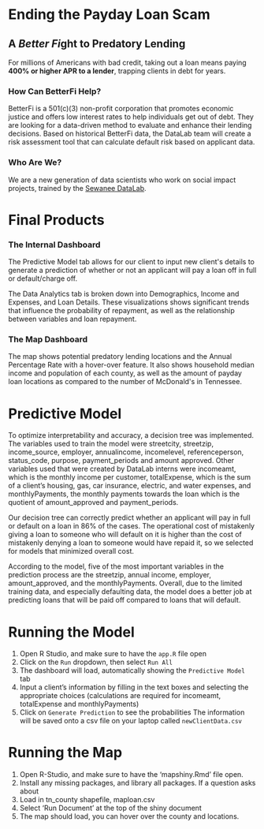 # Ending the Payday Loan Scam
## A *Better Fi*ght to Predatory Lending

For millions of Americans with bad credit, taking out a loan means paying **400% or higher APR to a lender**, trapping clients in debt for years.

### How Can BetterFi Help?
BetterFi is a 501(c)(3) non-profit corporation that promotes economic justice and offers low interest rates to help individuals get out of debt. They are looking for a data-driven method to evaluate and enhance their lending decisions. Based on historical BetterFi data, the DataLab team will create a risk assessment tool that can calculate default risk based on applicant data.

### Who Are We?
We are a new generation of data scientists who work on social impact projects, trained by the [Sewanee DataLab](https://new.sewanee.edu/sewanee-datalab/).

# Final Products

### The Internal Dashboard
The Predictive Model tab allows for our client to input new client's details to generate a prediction of whether or not an applicant will pay a loan off in full or default/charge off.

The Data Analytics tab is broken down into Demographics, Income and Expenses, and Loan Details. These visualizations shows significant trends that influence the probability of repayment, as well as the relationship between variables and loan repayment.

### The Map Dashboard
The map shows potential predatory lending locations and the Annual Percentage Rate with a hover-over feature. It also shows household median income and population of each county, as well as the amount of payday loan locations as compared to the number of McDonald's in Tennessee. 

# Predictive Model
To optimize interpretability and accuracy, a decision tree was implemented. The variables used to train the model were streetcity, streetzip, income_source, employer, annualincome, incomelevel, referenceperson, status_code, purpose, payment_periods and amount approved. Other variables used that were created by DataLab interns were incomeamt, which is the monthly income per customer, totalExpense, which is the sum of a client’s housing, gas, car insurance, electric, and water expenses, and monthlyPayments, the monthly payments towards the loan which is the quotient of amount_approved and payment_periods.

Our decision tree can correctly predict whether an applicant will pay in full or default on a loan in 86% of the cases. The operational cost of mistakenly giving a loan to someone who will default on it is higher than the cost of mistakenly denying a loan to someone would have repaid it, so we selected for models that minimized overall cost.

According to the model, five of the most important variables in the prediction process are the streetzip, annual income, employer, amount_approved, and the monthlyPayments. Overall, due to the limited training data, and especially defaulting data, the model does a better job at predicting loans that will be paid off compared to loans that will default.

# Running the Model
1. Open R Studio, and make sure to have the `app.R` file open 
2. Click on the `Run` dropdown, then select `Run All`
3. The dashboard will load, automatically showing the `Predictive Model` tab 
4. Input a client’s information by filling in the text boxes and selecting the appropriate choices (calculations are required for incomeamt, totalExpense and monthlyPayments)
5. Click on `Generate Prediction` to see the probabilities 
The information will be saved onto a csv file on your laptop called `newClientData.csv`

# Running the Map
1. Open R-Studio, and make sure to have the ‘mapshiny.Rmd’ file open.
2. Install any missing packages, and library all packages. If a question asks about 
3. Load in tn_county shapefile, maploan.csv
4. Select ‘Run Document’ at the top of the shiny document
5. The map should load, you can hover over the county and locations. 
